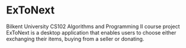 # ExToNext
Bilkent University CS102 Algorithms and Programming II course project
ExToNext is a desktop application that enables users to choose either exchanging their items, buying from a seller or donating.
